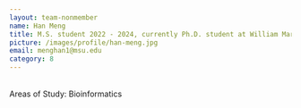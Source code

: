 ```yaml
---
layout: team-nonmember
name: Han Meng
title: M.S. student 2022 - 2024, currently Ph.D. student at William Mary
picture: /images/profile/han-meng.jpg
email: menghan1@msu.edu
category: 8
---
```


<br/>
Areas of Study: Bioinformatics